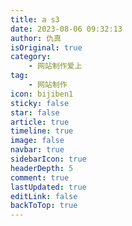 ```yaml
---
title: a s3
date: 2023-08-06 09:32:13
author: 仇真
isOriginal: true
category: 
    - 网站制作爱上
tag:
    - 网站制作
icon: bijiben1
sticky: false
star: false
article: true
timeline: true
image: false
navbar: true
sidebarIcon: true
headerDepth: 5
comment: true
lastUpdated: true
editLink: false
backToTop: true
---
```


